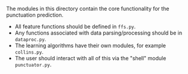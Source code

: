 The modules in this directory contain the core functionality for the punctuation prediction.

- All feature functions should be defined in `ffs.py`.
- Any functions associated with data parsing/processing should be in `dataproc.py`.
- The learning algorithms have their own modules, for example `collins.py`.
- The user should interact with all of this via the "shell" module `punctuator.py`.
